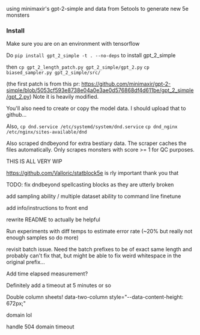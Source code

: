 using minimaxir's gpt-2-simple and data from 5etools to generate new 5e monsters

### Install 
Make sure you are on an environment with tensorflow 

Do `pip install gpt_2_simple -t . --no-deps` to install gpt_2_simple

then
`cp gpt_2_length_patch.py gpt_2_simple/gpt_2.py`
`cp biased_sampler.py gpt_2_simple/src/`

(the first patch is from this pr: https://github.com/minimaxir/gpt-2-simple/blob/5053cf593e8738e04a0e3ae0d576868df4d611be/gpt_2_simple/gpt_2.py) Note it is heavily modified. 

You'll also need to create or copy the model data. I should upload that to github...

Also, `cp dnd.service /etc/systemd/system/dnd.service`
`cp dnd_nginx /etc/nginx/sites-available/dnd`


Also scraped dndbeyond for extra bestiary data. The scraper caches the files automatically.  Only scrapes monsters with score >= 1 for QC purposes. 

THIS IS ALL VERY WIP 

https://github.com/Valloric/statblock5e is rly important thank you that

TODO: 
fix dndbeyond spellcasting blocks as they are utterly broken

add sampling ability / multiple dataset ability to command line finetune

add info/instructions to front end

rewrite README to actually be helpful 

Run experiments with diff temps to estimate error rate (~20% but really not enough samples so do more)

revisit batch issue. Need the batch prefixes to be of exact same length and probably can't fix that, but might be able to fix weird whitespace in the original prefix...

Add time elapsed measurement?

Definitely add a timeout at 5 minutes or so

Double column sheets!
data-two-column style="--data-content-height: 672px;"

domain lol

handle 504 domain timeout

